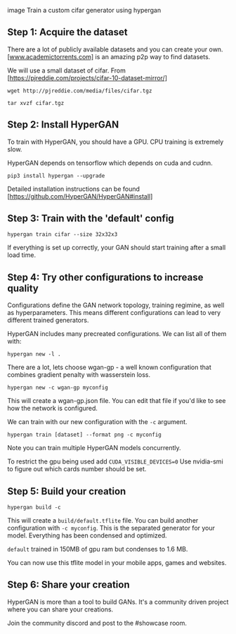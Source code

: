 image
Train a custom cifar generator using hypergan

## Step 1: Acquire the dataset

There are a lot of publicly available datasets and you can create your own. [www.academictorrents.com] is an amazing p2p way to find datasets.

We will use a small dataset of cifar.  From [https://pjreddie.com/projects/cifar-10-dataset-mirror/]

`wget http://pjreddie.com/media/files/cifar.tgz`

`tar xvzf cifar.tgz`

## Step 2: Install HyperGAN

To train with HyperGAN, you should have a GPU.  CPU training is extremely slow.

HyperGAN depends on tensorflow which depends on cuda and cudnn.

`pip3 install hypergan --upgrade`

Detailed installation instructions can be found [https://github.com/HyperGAN/HyperGAN#install]

## Step 3: Train with the 'default' config

`hypergan train cifar --size 32x32x3`

If everything is set up correctly, your GAN should start training after a small load time.

## Step 4: Try other configurations to increase quality

Configurations define the GAN network topology, training regimine, as well as hyperparameters.  This means different configurations can lead to very different trained generators.

HyperGAN includes many precreated configurations.  We can list all of them with:

`hypergan new -l .`

There are a lot, lets choose wgan-gp - a well known configuration that combines gradient penalty with wasserstein loss.

`hypergan new -c wgan-gp myconfig`

This will create a wgan-gp.json file.  You can edit that file if you'd like to see how the network is configured.

We can train with our new configuration with the `-c` argument.

`hypergan train [dataset] --format png -c myconfig`


Note you can train multiple HyperGAN models concurrently.

To restrict the gpu being used add `CUDA_VISIBLE_DEVICES=0`
Use nvidia-smi to figure out which cards number should be set.

## Step 5: Build your creation

`hypergan build -c`

This will create a `build/default.tflite` file.  You can build another configuration with `-c myconfig`. This is the separated generator for your model.  Everything has been condensed and optimized.

`default` trained in 150MB of gpu ram but condenses to 1.6 MB.

You can now use this tflite model in your mobile apps, games and websites.

## Step 6: Share your creation

HyperGAN is more than a tool to build GANs.  It's a community driven project where you can share your creations.

Join the community discord and post to the #showcase room.
